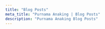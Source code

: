 ```yaml
---
title: "Blog Posts"
meta_title: "Purnama Anaking | Blog Posts"
description: "Purnama Anaking Blog Posts"
---
```

